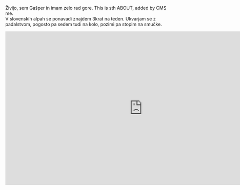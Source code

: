 Živijo, sem Gašper in imam zelo rad gore. This is sth ABOUT, added by CMS me.
<br>
V slovenskih alpah se ponavadi znajdem 3krat na teden. Ukvarjam se z padalstvom, pogosto pa sedem tudi na kolo, pozimi pa stopim na smučke. 
<br>

<iframe width="854" height="480" src="https://www.youtube.com/embed/hLPwsIBQPv8" title="YouTube video player" frameborder="0" allow="accelerometer; autoplay; clipboard-write; encrypted-media; gyroscope; picture-in-picture" allowfullscreen></iframe>
